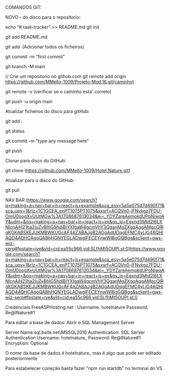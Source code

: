 COMANDOS GIT:

NOVO - do disco para o repositorio:

echo "# task-tracker" >> README.md
git init

git add README.md

git add .(Adicionar todos os ficheiros)

git commit -m "first commit"

git branch -M main

// Crie um repositorio no github.com
git remote add origin https://github.com/MMello-1009/Projeto-Mod.16.git(caminho)

git remote -v (verificar se o caminho esta' correto)

git push -u origin main

Atualizar ficheiros do disco para gitHub:

git add .

git status

git commit -m "type any message here"

git push

Clonar para disco do GitHub:

git clone (https://github.com/MMello-1009/Hotel.Nature.git)

Atualizar para o disco do GitHub:

git pull


NAV BAR
(https://www.google.com/search?q=making+a+nav+bar+in+react+js+example&sca_esv=5a5e075d7d490f71&sca_upv=1&rlz=1C1GCEA_enPT1075PT1075&sxsrf=ACQVn0-jFNvkgz7FDU-OmU0oogXvUUtMGw%3A1708687613034&ei=_YDYZareAempkdUPoNiwoAY&udm=&oq=making+a+nav+bar+in+react+js+ex&gs_lp=Egxnd3Mtd2l6LXNlcnAiH21ha2luZyBhIG5hdiBiYXIgaW4gcmVhY3QganMgZXgqAggAMgcQIRgKGKABSKEJUKMBWKUGcAF4AZABAJgB2AGgAdUDqgEFMC4yLjG4AQHIAQD4AQHCAgoQABhHGNYEGLADwgIFECEYnwWIBgGQBgg&sclient=gws-wiz-serp#fpstate=ive&vld=cid:ea55c966,vid:SLfhMt5OUPI,st:0)https://www.google.com/search?q=making+a+nav+bar+in+react+js+example&sca_esv=5a5e075d7d490f71&sca_upv=1&rlz=1C1GCEA_enPT1075PT1075&sxsrf=ACQVn0-jFNvkgz7FDU-OmU0oogXvUUtMGw%3A1708687613034&ei=_YDYZareAempkdUPoNiwoAY&udm=&oq=making+a+nav+bar+in+react+js+ex&gs_lp=Egxnd3Mtd2l6LXNlcnAiH21ha2luZyBhIG5hdiBiYXIgaW4gcmVhY3QganMgZXgqAggAMgcQIRgKGKABSKEJUKMBWKUGcAF4AZABAJgB2AGgAdUDqgEFMC4yLjG4AQHIAQD4AQHCAgoQABhHGNYEGLADwgIFECEYnwWIBgGQBgg&sclient=gws-wiz-serp#fpstate=ive&vld=cid:ea55c966,vid:SLfhMt5OUPI,st:0   


Credenciais FreeASPHosting.net :
Username: hotelnature
Password: Re@lNature#1



Para editar a base de dados:
Abrir o SQL Management Server

Server Name:sql.bsite.net\MSSQL2016
Authentication: SQL Server Authentication
Username: hotelnature_
Password: Re@lNature#1
Encryption: Optional

O nome da base de dados é hotelnature_ mas é algo que pode ser editado posteriormente

Para estabelecer coneção basta fazer "npm run startdb" no terminal do VS
